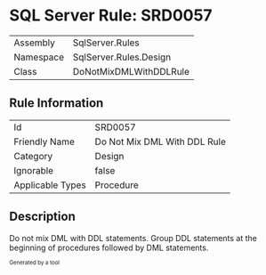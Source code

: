 ﻿# SQL Server Rule: SRD0057
  
|    |    |
|----|----|
| Assembly | SqlServer.Rules |
| Namespace | SqlServer.Rules.Design |
| Class | DoNotMixDMLWithDDLRule |
  
## Rule Information
  
|    |    |
|----|----|
| Id | SRD0057 |
| Friendly Name | Do Not Mix DML With DDL Rule |
| Category | Design |
| Ignorable | false |
| Applicable Types | Procedure  |
  
## Description
  
Do not mix DML with DDL statements. Group DDL statements at the beginning of procedures followed by DML statements.
  
<sub><sup>Generated by a tool</sup></sub>
